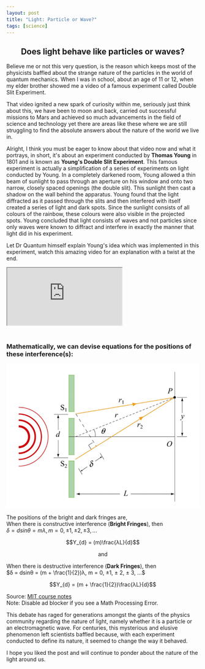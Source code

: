 ```yaml
---
layout: post
title: "Light: Particle or Wave?"
tags: [science]
---
```


<center><h2>Does light behave like particles or waves?</h2></center>
Believe me or not this very question, is the reason which keeps most of the physicists baffled about the strange nature of the particles in the world of quantum mechanics. When I was in school, about an age of 11 or 12, when my elder brother showed me a video of a famous experiment called Double Slit Experiment.

That video ignited a new spark of curiosity within me, seriously just think about this, we have been to moon and back, carried out successful missions to Mars and achieved so much advancements in the field of science and technology yet there are areas like these where we are still struggling to find the absolute answers about the nature of the world we live in. 

Alright, I think you must be eager to know about that video now and what it portrays, in short, it's about an experiment conducted by __Thomas Young__ in 1801 and is known as __Young's Double Slit Experiment__. This famous experiment is actually a simplification of a series of experiments on light conducted by Young. In a completely darkened room, Young allowed a thin beam of sunlight to pass through an aperture on his window and onto two narrow, closely spaced openings (the double slit). This sunlight then cast a shadow on the wall behind the apparatus. Young found that the light diffracted as it passed through the slits and then interfered with itself created a series of light and dark spots. Since the sunlight consists of all colours of the rainbow, these colours were also visible in the projected spots. Young concluded that light consists of waves and not particles since only waves were known to diffract and interfere in exactly the manner that light did in his experiment.

Let Dr Quantum himself explain Young's idea which was implemented in this experiment, watch this amazing video for an explanation with a twist at the end.

<div class="embed-responsive embed-responsive-16by9">
  <iframe class="embed-responsive-item" src="https://www.youtube.com/embed/R6G3-Zc9mtM?start=1974&end=2265" allowfullscreen></iframe>
</div>

<br>

<h3>Mathematically, we can devise equations for the positions of these interference(s):</h3>

![Double-slit experiment ](/assets/img/YDSE.png "Double-slit experiment")

The positions of the bright and dark fringes
are,<br>
When there is constructive interference (__Bright Fringes__), then<br>
$δ = dsinθ = mλ,  m = 0, ±1, ± 2, ± 3, ...$

$$Y_{d} = (m)\frac{λL}{d}$$

<center>and</center>

When there is destructive interference (__Dark Fringes__), then<br>
$δ = dsinθ = (m + \frac{1}{2})λ,  m = 0, ±1, ± 2, ± 3, ...$

$$Y_{d} = (m + \frac{1}{2})\frac{λL}{d}$$


Source: [MIT course notes](http://web.mit.edu/viz/EM/visualizations/coursenotes/modules/guide14.pdf)<br>
Note: Disable ad blocker if you see a Math Processing Error.

This debate has raged for generations amongst the giants of the physics community regarding the nature of light, namely whether it is a particle or an electromagnetic wave. For centuries, this mysterious and elusive phenomenon left scientists baffled because, with each experiment conducted to define its nature, it seemed to change the way it behaved.

I hope you liked the post and will continue to ponder about the nature of the light around us.